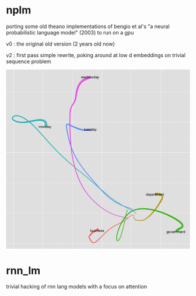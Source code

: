 # nplm

porting some old theano implementations of bengio et al's "a neural probabilistic language model" (2003) to run on a gpu

v0 : the original old version (2 years old now)

v2 : first pass simple rewrite, poking around at low d embeddings on trivial sequence problem

![embeddings](v0/embeddings.png?raw=true "embeddings")

# rnn_lm

trivial hacking of rnn lang models with a focus on attention

